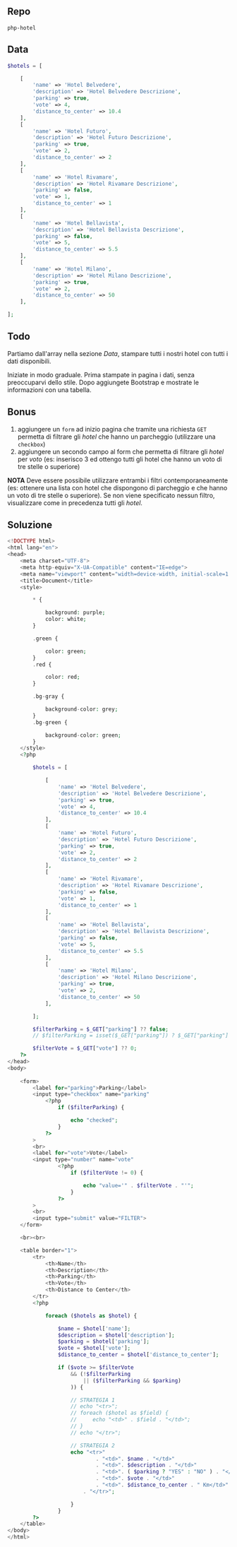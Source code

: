 ## Repo
`php-hotel`

## Data
```php
$hotels = [

	[
		'name' => 'Hotel Belvedere',
		'description' => 'Hotel Belvedere Descrizione',
		'parking' => true,
		'vote' => 4,
		'distance_to_center' => 10.4
	],
	[
		'name' => 'Hotel Futuro',
		'description' => 'Hotel Futuro Descrizione',
		'parking' => true,
		'vote' => 2,
		'distance_to_center' => 2
	],
	[
		'name' => 'Hotel Rivamare',
		'description' => 'Hotel Rivamare Descrizione',
		'parking' => false,
		'vote' => 1,
		'distance_to_center' => 1
	],
	[
		'name' => 'Hotel Bellavista',
		'description' => 'Hotel Bellavista Descrizione',
		'parking' => false,
		'vote' => 5,
		'distance_to_center' => 5.5
	],
	[
		'name' => 'Hotel Milano',
		'description' => 'Hotel Milano Descrizione',
		'parking' => true,
		'vote' => 2,
		'distance_to_center' => 50
	],

];
```

## Todo
Partiamo dall'array nella sezione *Data*, stampare tutti i nostri hotel con tutti i dati disponibili.

Iniziate in modo graduale.
Prima stampate in pagina i dati, senza preoccuparvi dello stile.
Dopo aggiungete Bootstrap e mostrate le informazioni con una tabella.

## Bonus
1. aggiungere un `form` ad inizio pagina che tramite una richiesta `GET` permetta di filtrare gli *hotel* che hanno un parcheggio (utilizzare una `checkbox`)
2. aggiungere un secondo campo al form che permetta di filtrare gli *hotel* per *voto* (es: inserisco 3 ed ottengo tutti gli hotel che hanno un voto di tre stelle o superiore)

**NOTA**
Deve essere possibile utilizzare entrambi i filtri contemporaneamente (es: ottenere una lista con hotel che dispongono di parcheggio e che hanno un voto di tre stelle o superiore). Se non viene specificato nessun filtro, visualizzare come in precedenza tutti gli *hotel*.

## Soluzione
```php
<!DOCTYPE html>
<html lang="en">
<head>
    <meta charset="UTF-8">
    <meta http-equiv="X-UA-Compatible" content="IE=edge">
    <meta name="viewport" content="width=device-width, initial-scale=1.0">
    <title>Document</title>
    <style>

        * {

            background: purple;
            color: white;
        }

        .green {

            color: green;
        }
        .red {

            color: red;
        }

        .bg-gray {

            background-color: grey;
        }
        .bg-green {

            background-color: green;
        }
    </style>
    <?php

        $hotels = [

            [
                'name' => 'Hotel Belvedere',
                'description' => 'Hotel Belvedere Descrizione',
                'parking' => true,
                'vote' => 4,
                'distance_to_center' => 10.4
            ],
            [
                'name' => 'Hotel Futuro',
                'description' => 'Hotel Futuro Descrizione',
                'parking' => true,
                'vote' => 2,
                'distance_to_center' => 2
            ],
            [
                'name' => 'Hotel Rivamare',
                'description' => 'Hotel Rivamare Descrizione',
                'parking' => false,
                'vote' => 1,
                'distance_to_center' => 1
            ],
            [
                'name' => 'Hotel Bellavista',
                'description' => 'Hotel Bellavista Descrizione',
                'parking' => false,
                'vote' => 5,
                'distance_to_center' => 5.5
            ],
            [
                'name' => 'Hotel Milano',
                'description' => 'Hotel Milano Descrizione',
                'parking' => true,
                'vote' => 2,
                'distance_to_center' => 50
            ],

        ];

        $filterParking = $_GET["parking"] ?? false;
        // $filterParking = isset($_GET["parking"]) ? $_GET["parking"] : false;

        $filterVote = $_GET["vote"] ?? 0;
    ?>
</head>
<body>
    
    <form>
        <label for="parking">Parking</label>
        <input type="checkbox" name="parking" 
            <?php
                if ($filterParking) {

                    echo "checked";
                }
            ?>
        >
        <br>
        <label for="vote">Vote</label>
        <input type="number" name="vote" 
                <?php
                    if ($filterVote != 0) {

                        echo "value='" . $filterVote . "'";
                    }
                ?>
        >
        <br>
        <input type="submit" value="FILTER">
    </form>

    <br><br>

    <table border="1">
        <tr>
            <th>Name</th>
            <th>Description</th>
            <th>Parking</th>
            <th>Vote</th>
            <th>Distance to Center</th>
        </tr>
        <?php

            foreach ($hotels as $hotel) {

                $name = $hotel['name'];
                $description = $hotel['description'];
                $parking = $hotel['parking'];
                $vote = $hotel['vote'];
                $distance_to_center = $hotel['distance_to_center'];

                if ($vote >= $filterVote
                    && (!$filterParking 
                        || ($filterParking && $parking)
                    )) {

                    // STRATEGIA 1
                    // echo "<tr>";
                    // foreach ($hotel as $field) {
                    //     echo "<td>" . $field . "</td>";
                    // }
                    // echo "</tr>";

                    // STRATEGIA 2
                    echo "<tr>" 
                            . "<td>". $name . "</td>"
                            . "<td>". $description . "</td>"
                            . "<td>". ( $parking ? "YES" : "NO" ) . "</td>"
                            . "<td>". $vote . "</td>"
                            . "<td>". $distance_to_center . " Km</td>"
                        . "</tr>";

                    }
                }
        ?>
    </table>
</body>
</html>
```